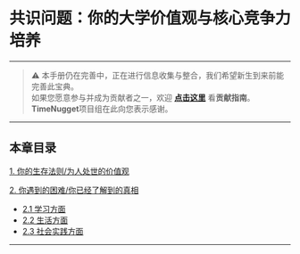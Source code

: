 # 共识问题：你的大学价值观与核心竞争力培养

---

> ⚠️ 本手册仍在完善中，正在进行信息收集与整合，我们希望新生到来前能完善此宝典。  
> 如果您愿意参与并成为贡献者之一，欢迎 **[点击这里](/CONTRIBUTING)** 看**贡献指南**。  
> **TimeNugget**项目组在此向您表示感谢。  

---

## 本章目录

[1. 你的生存法则/为人处世的价值观](/SurvivalManual/ujn/First/1)

[2. 你遇到的困难/你已经了解到的真相](/SurvivalManual/ujn/First/2)

- [2.1 学习方面](/SurvivalManual/ujn/First/2.1)
- [2.2 生活方面](/SurvivalManual/ujn/First/2.2)
- [2.3 社会实践方面](/SurvivalManual/ujn/First/2.3)

---
